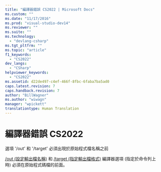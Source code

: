 ```yaml
---
title: "編譯器錯誤 CS2022 | Microsoft Docs"
ms.custom: ""
ms.date: "11/17/2016"
ms.prod: "visual-studio-dev14"
ms.reviewer: ""
ms.suite: ""
ms.technology: 
  - "devlang-csharp"
ms.tgt_pltfrm: ""
ms.topic: "article"
f1_keywords: 
  - "CS2022"
dev_langs: 
  - "CSharp"
helpviewer_keywords: 
  - "CS2022"
ms.assetid: d22de497-c4ef-466f-8fbc-6faba7ba5ad0
caps.latest.revision: 7
caps.handback.revision: 7
author: "BillWagner"
ms.author: "wiwagn"
manager: "wpickett"
translationtype: Human Translation
---
```

# 編譯器錯誤 CS2022
選項 '\/out' 和 '\/target' 必須出現於原始程式檔名稱之前  
  
 [\/out \(設定輸出檔名稱\)](../../csharp/language-reference/compiler-options/out-compiler-option.md) 和 [\/target \(指定輸出檔格式\)](../../csharp/language-reference/compiler-options/target-compiler-option.md) 編譯器選項 \(指定於命令列上時\) 必須在原始程式碼檔的前面。